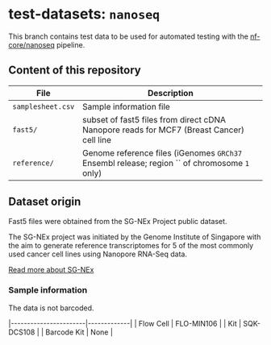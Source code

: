 # test-datasets: `nanoseq`

This branch contains test data to be used for automated testing with the [nf-core/nanoseq](https://github.com/nf-core/nanoseq) pipeline.

## Content of this repository

| File	                | Description	                                                                                  |
|-----------------------|-----------------------------------------------------------------------------------------------|
| `samplesheet.csv`     | Sample information file                                                                       |
| `fast5/`              | subset of fast5 files from direct cDNA Nanopore reads for MCF7 (Breast Cancer) cell line      |
| `reference/`          | Genome reference files (iGenomes `GRCh37` Ensembl release; region `` of chromosome `1` only)  |

## Dataset origin

Fast5 files were obtained from the SG-NEx Project public dataset.

The SG-NEx project was initiated by the Genome Institute of Singapore with the aim to generate reference transcriptomes for 5 of the most commonly used cancer cell lines using Nanopore RNA-Seq data.

[Read more about SG-NEx](https://github.com/GoekeLab/sg-nex-data)

### Sample information

The data is not barcoded.

|-----------------------|-------------|
| Flow Cell       	    | FLO-MIN106	|
| Kit	                  | SQK-DCS108	|
| Barcode Kit	          | None    	  |
